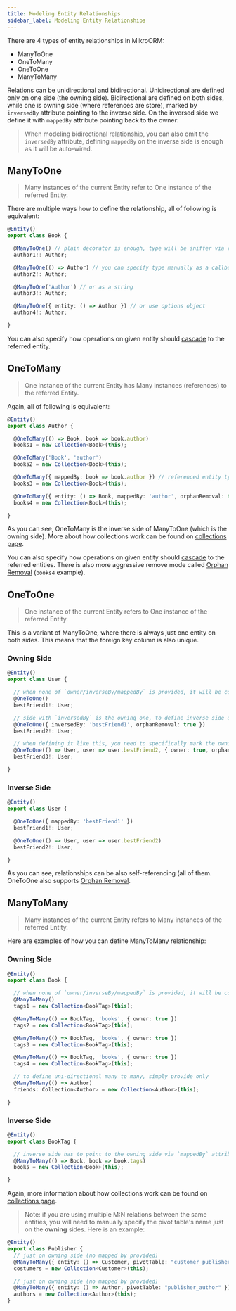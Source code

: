 ```yaml
---
title: Modeling Entity Relationships
sidebar_label: Modeling Entity Relationships
---
```


There are 4 types of entity relationships in MikroORM: 

- ManyToOne
- OneToMany
- OneToOne
- ManyToMany

Relations can be unidirectional and bidirectional. Unidirectional are defined only on one 
side (the owning side). Bidirectional are defined on both sides, while one is owning side 
(where references are store), marked by `inversedBy` attribute pointing to the inverse side.
On the inversed side we define it with `mappedBy` attribute pointing back to the owner:

> When modeling bidirectional relationship, you can also omit the `inversedBy` attribute, 
> defining `mappedBy` on the inverse side is enough as it will be auto-wired. 

## ManyToOne

> Many instances of the current Entity refer to One instance of the referred Entity.

There are multiple ways how to define the relationship, all of following is equivalent:

```typescript
@Entity()
export class Book {

  @ManyToOne() // plain decorator is enough, type will be sniffer via reflection!
  author1!: Author;

  @ManyToOne(() => Author) // you can specify type manually as a callback
  author2!: Author;

  @ManyToOne('Author') // or as a string
  author3!: Author;

  @ManyToOne({ entity: () => Author }) // or use options object
  author4!: Author;

}
```

You can also specify how operations on given entity should [cascade](cascading.md) 
to the referred entity.

## OneToMany

> One instance of the current Entity has Many instances (references) to the referred Entity.

Again, all of following is equivalent:

```typescript
@Entity()
export class Author {

  @OneToMany(() => Book, book => book.author)
  books1 = new Collection<Book>(this);

  @OneToMany('Book', 'author')
  books2 = new Collection<Book>(this);

  @OneToMany({ mappedBy: book => book.author }) // referenced entity type can be sniffer too
  books3 = new Collection<Book>(this);

  @OneToMany({ entity: () => Book, mappedBy: 'author', orphanRemoval: true })
  books4 = new Collection<Book>(this);

}
```

As you can see, OneToMany is the inverse side of ManyToOne (which is the owning side).
More about how collections work can be found on [collections page](collections.md). 

You can also specify how operations on given entity should [cascade](cascading.md) to the referred
entities. There is also more aggressive remove mode called [Orphan Removal](cascading.md#orphan-removal) 
(`books4` example).

## OneToOne

> One instance of the current Entity refers to One instance of the referred Entity.

This is a variant of ManyToOne, where there is always just one entity on both sides. This means
that the foreign key column is also unique.

### Owning Side

```typescript
@Entity()
export class User {

  // when none of `owner/inverseBy/mappedBy` is provided, it will be considered owning side
  @OneToOne()
  bestFriend1!: User;

  // side with `inversedBy` is the owning one, to define inverse side use `mappedBy`
  @OneToOne({ inversedBy: 'bestFriend1', orphanRemoval: true })
  bestFriend2!: User;

  // when defining it like this, you need to specifically mark the owning side with `owner: true`
  @OneToOne(() => User, user => user.bestFriend2, { owner: true, orphanRemoval: true })
  bestFriend3!: User;

}
```

### Inverse Side

```typescript
@Entity()
export class User {

  @OneToOne({ mappedBy: 'bestFriend1' })
  bestFriend1!: User;

  @OneToOne(() => User, user => user.bestFriend2)
  bestFriend2!: User;

}
```

As you can see, relationships can be also self-referencing (all of them. OneToOne also supports 
[Orphan Removal](cascading.md#orphan-removal). 

## ManyToMany

> Many instances of the current Entity refers to Many instances of the referred Entity.

Here are examples of how you can define ManyToMany relationship:

### Owning Side

```typescript
@Entity()
export class Book {

  // when none of `owner/inverseBy/mappedBy` is provided, it will be considered owning side
  @ManyToMany()
  tags1 = new Collection<BookTag>(this);

  @ManyToMany(() => BookTag, 'books', { owner: true })
  tags2 = new Collection<BookTag>(this);

  @ManyToMany(() => BookTag, 'books', { owner: true })
  tags3 = new Collection<BookTag>(this);

  @ManyToMany(() => BookTag, 'books', { owner: true })
  tags4 = new Collection<BookTag>(this);

  // to define uni-directional many to many, simply provide only 
  @ManyToMany(() => Author)
  friends: Collection<Author> = new Collection<Author>(this);

}
```

### Inverse Side

```typescript
@Entity()
export class BookTag {

  // inverse side has to point to the owning side via `mappedBy` attribute/parameter
  @ManyToMany(() => Book, book => book.tags)
  books = new Collection<Book>(this);

}
```

Again, more information about how collections work can be found on [collections page](collections.md). 

> Note: if you are using multiple M:N relations between the same entities, you will need to manually specify the pivot table's name just on the **owning** sides. Here is an example:

```typescript
@Entity()
export class Publisher {
  // just on owning side (no mapped by provided)
  @ManyToMany({ entity: () => Customer, pivotTable: "customer_publisher" })
  costumers = new Collection<Customer>(this);

  // just on owning side (no mapped by provided)
  @ManyToMany({ entity: () => Author, pivotTable: "publisher_author" })
  authors = new Collection<Author>(this);
}
```
